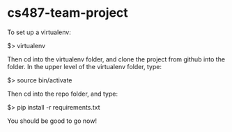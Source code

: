 # cs487-team-project

To set up a virtualenv:

$> virtualenv <filename>

Then cd into the virtualenv folder, and clone the project from github into the folder.
In the upper level of the virtualenv folder, type:

$> source bin/activate

Then cd into the repo folder, and type:

$> pip install -r requirements.txt

You should be good to go now!

